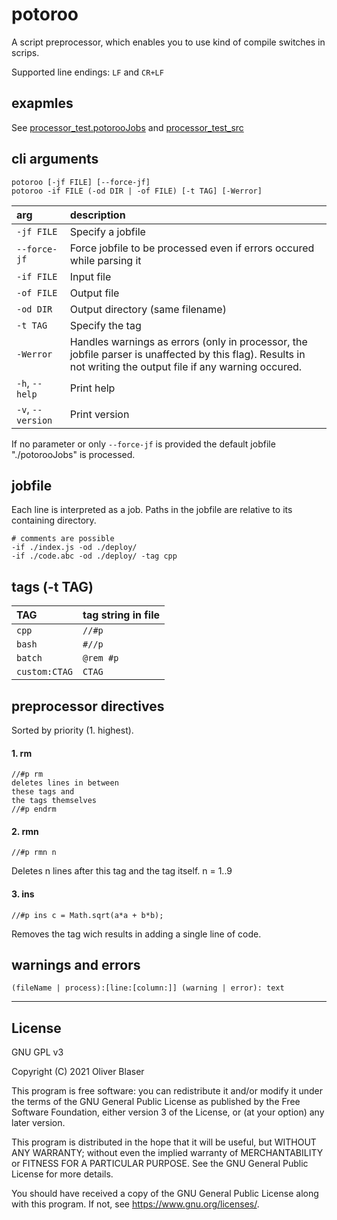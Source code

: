 ﻿# potoroo

A script preprocessor, which enables you to use kind of compile switches in scrips.

Supported line endings: `LF` and `CR+LF`

## exapmles

See [processor_test.potorooJobs](./test/system/processor_test.potorooJobs) and [processor_test_src](./test/system/processor_test_src)

## cli arguments

```
potoroo [-jf FILE] [--force-jf]
potoroo -if FILE (-od DIR | -of FILE) [-t TAG] [-Werror]
```

| arg | description |
|:---|:---|
| `-jf FILE` | Specify a jobfile |
| `--force-jf` | Force jobfile to be processed even if errors occured while parsing it |
| `-if FILE` | Input file |
| `-of FILE` | Output file |
| `-od DIR` | Output directory (same filename) |
| `-t TAG` | Specify the tag |
| `-Werror` | Handles warnings as errors (only in processor, the jobfile parser is unaffected by this flag). Results in not writing the output file if any warning occured. |
| `-h`, `--help` | Print help |
| `-v`, `--version` | Print version |

If no parameter or only `--force-jf` is provided the default jobfile "./potorooJobs" is processed.


## jobfile

Each line is interpreted as a job. Paths in the jobfile are relative to its containing directory.

```
# comments are possible
-if ./index.js -od ./deploy/
-if ./code.abc -od ./deploy/ -tag cpp
```


## tags (-t TAG)

| TAG | tag string in file |
|:---|:---|
| `cpp` | `//#p` |
| `bash` | `#//p` |
| `batch` | `@rem #p` |
| `custom:CTAG` | `CTAG` |


## preprocessor directives

Sorted by priority (1. highest).

#### 1. rm
```
//#p rm
deletes lines in between
these tags and
the tags themselves
//#p endrm
```

#### 2. rmn
```
//#p rmn n
```
Deletes n lines after this tag and the tag itself. n = 1..9

#### 3. ins
```
//#p ins c = Math.sqrt(a*a + b*b);
```
Removes the tag wich results in adding a single line of code.

## warnings and errors
```
(fileName | process):[line:[column:]] (warning | error): text
```

---

## License

GNU GPL v3

Copyright (C) 2021  Oliver Blaser

This program is free software: you can redistribute it and/or modify
it under the terms of the GNU General Public License as published by
the Free Software Foundation, either version 3 of the License, or
(at your option) any later version.

This program is distributed in the hope that it will be useful,
but WITHOUT ANY WARRANTY; without even the implied warranty of
MERCHANTABILITY or FITNESS FOR A PARTICULAR PURPOSE.  See the
GNU General Public License for more details.

You should have received a copy of the GNU General Public License
along with this program.  If not, see <https://www.gnu.org/licenses/>.
